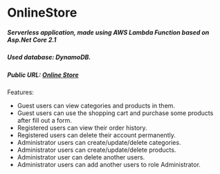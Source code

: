 # OnlineStore
##### Serverless application, made using AWS Lambda Function based on  Asp.Net Core 2.1 
##### Used database: DynamoDB.
##### Public URL: [Online Store](https://79lkvbfesg.execute-api.eu-central-1.amazonaws.com/Prod/ "Online Store")

Features:
- Guest users can view categories and products in them.
- Guest users can use the shopping cart and purchase some products after fill out a form.
- Registered users can view their order history.
- Registered users can delete their account permanently.
- Administrator users can create/update/delete categories.
- Administrator users can create/update/delete products.
- Administrator user can delete another users.
- Administrator users can add another users to role Administrator.
